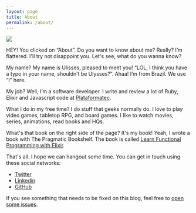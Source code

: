 ```yaml
---
layout: page
title: About
permalink: /about/
---
```


<img src="http://www.gravatar.com/avatar/50e713934ed341675bf1fa73127ec260?s=250" class="about-profile-img">

HEY! You clicked on “About”. Do you want to know about me? Really? I’m flattered. I'll try not disappoint you. Let's see, what do you wanna know?

My name? My name is Ulisses, pleased to meet you! “LOL, I think you have a typo in your name, shouldn’t be Ulysses?”. Ahaa! I’m from Brazil. We use “i” here.

My job? Well, I’m a software developer. I write and review a lot of Ruby, Elixir and Javascript code at [Plataformatec][plataformatec].

What I do in my free time? I do stuff that geeks normally do. I love to play video games, tabletop RPG, and board games. I like to watch movies, series, animations, read books and HQs.

What's that book on the right side of the page? It's my book! Yeah, I wrote a book with The Pragmatic Bookshelf. The book is called [Learn Functional Programming with Elixir][book].

That's all. I hope we can hangout some time. You can get in touch using these social networks:

* [Twitter][ua-twitter]
* [Linkedin][ua-linkedin]
* [GitHub][ua-github]

If you see something that needs to be fixed on this blog, feel free to [open
some issues][repo-issues].

[plataformatec]: http://www.plataformatec.com.br
[book]: https://pragprog.com/book/cdc-elixir/learn-functional-programming-with-elixir
[ua-twitter]: http://twitter.com/ulissesalmeida
[ua-linkedin]: https://www.linkedin.com/in/ulissesalmeida
[ua-github]: https://github.com/ulissesalmeida
[repo-issues]: https://github.com/ulissesalmeida/ulissesalmeida.github.io/issues
